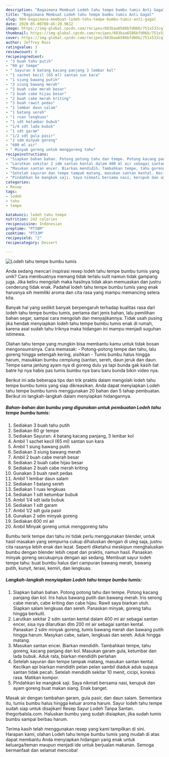 ```yaml
---
description: "Bagaimana Membuat Lodeh tahu tempe bumbu tumis Anti Gagal"
title: "Bagaimana Membuat Lodeh tahu tempe bumbu tumis Anti Gagal"
slug: 904-bagaimana-membuat-lodeh-tahu-tempe-bumbu-tumis-anti-gagal
date: 2020-05-06T00:45:20.961Z
image: https://img-global.cpcdn.com/recipes/603baa6586bfd06b/751x532cq70/lodeh-tahu-tempe-bumbu-tumis-foto-resep-utama.jpg
thumbnail: https://img-global.cpcdn.com/recipes/603baa6586bfd06b/751x532cq70/lodeh-tahu-tempe-bumbu-tumis-foto-resep-utama.jpg
cover: https://img-global.cpcdn.com/recipes/603baa6586bfd06b/751x532cq70/lodeh-tahu-tempe-bumbu-tumis-foto-resep-utama.jpg
author: Jeffrey Ross
ratingvalue: 3
reviewcount: 8
recipeingredient:
- "3 buah tahu putih"
- "60 gr tempe"
- " Sayuran 4 batang kacang panjang 3 lembar kol"
- "1 sachet kecil (65 ml) santan sun kara"
- "1 siung bawang putih"
- "3 siung bawang merah"
- "2 buah cabe merah besar"
- "2 buah cabe hijau besar"
- "2 buah cabe merah kriting"
- "3 buah rawit pedas"
- "1 lembar daun salam"
- "1 batang sereh"
- "1 ruas lengkuas"
- "1 sdt ketumbar bubuk"
- "1/4 sdt lada bubuk"
- "1 sdt garam"
- "1/2 sdt gula pasir"
- "2 sdm minyak goreng"
- "600 ml air"
- " Minyak goreng untuk menggoreng tahu"
recipeinstructions:
- "Siapkan bahan bahan. Potong potong tahu dan tempe. Potong kacang panjang dan kol. Iris halus bawang putih dan bawang merah. Iris serong cabe merah, cabe kriting dan cabe hijau. Rawit saya biarkan utuh. Siapkan salam lengkuas dan sereh. Panaskan minyak, goreng tahu hingga berkulit."
- "Larutkan sekitar 2 sdm santan kental dalam 400 ml air sebagai santan encer, sisa nya dilarutkan dlm 200 ml air sebagai santan kental. Panaskan 2 sdm minyak goreng, tumis bawang merah dan bawang putih hingga harum. Masykan cabe, salam, lengkuas dan sereh. Aduk hingga matang."
- "Masukan santan encer. Biarkan mendidih. Tambahkan tempe, tahu goreng, kacang panjang dan kol. Masukan garam gula, ketumbar dan lada bubuk. Aduk rata, biarkan mendidih perlahan"
- "Setelah sayuran dan tempe tampak matang, masukan santan kental. Kecilkan api biarkan mendidih pelan pelan sambil diaduk aduk supaya santan tidak pecah. Setelah mendidih sekitar 10 menit, cicipi, koreksi rasa. Matikan kompor."
- "Pindahkan ke mangkok saji. Saya nikmati bersama nasi, kerupuk dan ayam goreng buat makan siang. Enak banget."
categories:
- Resep
tags:
- lodeh
- tahu
- tempe

katakunci: lodeh tahu tempe 
nutrition: 242 calories
recipecuisine: Indonesian
preptime: "PT38M"
cooktime: "PT33M"
recipeyield: "2"
recipecategory: Dessert

---
```



![Lodeh tahu tempe bumbu tumis](https://img-global.cpcdn.com/recipes/603baa6586bfd06b/751x532cq70/lodeh-tahu-tempe-bumbu-tumis-foto-resep-utama.jpg)

Anda sedang mencari inspirasi resep lodeh tahu tempe bumbu tumis yang unik? Cara membuatnya memang tidak terlalu sulit namun tidak gampang juga. Jika keliru mengolah maka hasilnya tidak akan memuaskan dan justru cenderung tidak enak. Padahal lodeh tahu tempe bumbu tumis yang enak harusnya sih memiliki aroma dan cita rasa yang mampu memancing selera kita.

Banyak hal yang sedikit banyak berpengaruh terhadap kualitas rasa dari lodeh tahu tempe bumbu tumis, pertama dari jenis bahan, lalu pemilihan bahan segar, sampai cara mengolah dan menyajikannya. Tidak usah pusing jika hendak menyiapkan lodeh tahu tempe bumbu tumis enak di rumah, karena asal sudah tahu triknya maka hidangan ini mampu menjadi suguhan istimewa.

Olahan tahu tempe yang mungkin bisa membantu kamu untuk tidak bosan mengonsumsinya. Cara memasak: - Potong-potong tempe dan tahu, lalu goreng hingga setengah kering, sisihkan - Tumis bumbu halus hingga harum, masukkan bumbu cemplung (santan, sereh, daun jeruk dan daun. Tempe sama jantung ayam nya di goreng dulu ya tapi bunda gak kasih liat batre hp nya habis pas tumis bumbu nya baru baru bunda bikin video nya.


Berikut ini ada beberapa tips dan trik praktis dalam mengolah lodeh tahu tempe bumbu tumis yang siap dikreasikan. Anda dapat menyiapkan Lodeh tahu tempe bumbu tumis menggunakan 20 bahan dan 5 tahap pembuatan. Berikut ini langkah-langkah dalam menyiapkan hidangannya.

<!--inarticleads1-->

##### Bahan-bahan dan bumbu yang digunakan untuk pembuatan Lodeh tahu tempe bumbu tumis:

1. Sediakan 3 buah tahu putih
1. Sediakan 60 gr tempe
1. Sediakan  Sayuran: 4 batang kacang panjang, 3 lembar kol
1. Ambil 1 sachet kecil (65 ml) santan sun kara
1. Ambil 1 siung bawang putih
1. Sediakan 3 siung bawang merah
1. Ambil 2 buah cabe merah besar
1. Sediakan 2 buah cabe hijau besar
1. Sediakan 2 buah cabe merah kriting
1. Gunakan 3 buah rawit pedas
1. Ambil 1 lembar daun salam
1. Sediakan 1 batang sereh
1. Sediakan 1 ruas lengkuas
1. Sediakan 1 sdt ketumbar bubuk
1. Ambil 1/4 sdt lada bubuk
1. Sediakan 1 sdt garam
1. Ambil 1/2 sdt gula pasir
1. Gunakan 2 sdm minyak goreng
1. Sediakan 600 ml air
1. Ambil  Minyak goreng untuk menggoreng tahu


Bumbu terik tempe dan tahu ini tidak perlu menggunakan blender, untuk hasil masakan yang sempurna cukup dihaluskan dengan di uleg saja, justru cita rasanya lebih enak dan lezat. Seperti diketahui meskipun menghaluskan bumbu dengan blender lebih cepat dan praktis, namun hasil. Panaskan minyak goreng secukupnya dengan api sedang. Membuat sayur lodeh tempe tahu: buat bumbu halus dari campuran bawang merah, bawang putih, kunyit, terasi, kemiri, dan lengkuas. 

<!--inarticleads2-->

##### Langkah-langkah menyiapkan Lodeh tahu tempe bumbu tumis:

1. Siapkan bahan bahan. Potong potong tahu dan tempe. Potong kacang panjang dan kol. Iris halus bawang putih dan bawang merah. Iris serong cabe merah, cabe kriting dan cabe hijau. Rawit saya biarkan utuh. Siapkan salam lengkuas dan sereh. Panaskan minyak, goreng tahu hingga berkulit.
1. Larutkan sekitar 2 sdm santan kental dalam 400 ml air sebagai santan encer, sisa nya dilarutkan dlm 200 ml air sebagai santan kental. Panaskan 2 sdm minyak goreng, tumis bawang merah dan bawang putih hingga harum. Masykan cabe, salam, lengkuas dan sereh. Aduk hingga matang.
1. Masukan santan encer. Biarkan mendidih. Tambahkan tempe, tahu goreng, kacang panjang dan kol. Masukan garam gula, ketumbar dan lada bubuk. Aduk rata, biarkan mendidih perlahan
1. Setelah sayuran dan tempe tampak matang, masukan santan kental. Kecilkan api biarkan mendidih pelan pelan sambil diaduk aduk supaya santan tidak pecah. Setelah mendidih sekitar 10 menit, cicipi, koreksi rasa. Matikan kompor.
1. Pindahkan ke mangkok saji. Saya nikmati bersama nasi, kerupuk dan ayam goreng buat makan siang. Enak banget.


Masak air dengan tambahan garam, gula pasir, dan daun salam. Sementara itu, tumis bumbu halus hingga keluar aroma harum. Sayur lodeh tahu tempe sudah siap untuk disajikan! Resep Sayur Lodeh Tanpa Santan. thegorbalsla.com. Haluskan bumbu yang sudah disiapkan, jika sudah tumis bumbu sampai berbau harum. 

Terima kasih telah menggunakan resep yang kami tampilkan di sini. Harapan kami, olahan Lodeh tahu tempe bumbu tumis yang mudah di atas dapat membantu Anda menyiapkan hidangan yang enak untuk keluarga/teman maupun menjadi ide untuk berjualan makanan. Semoga bermanfaat dan selamat mencoba!
